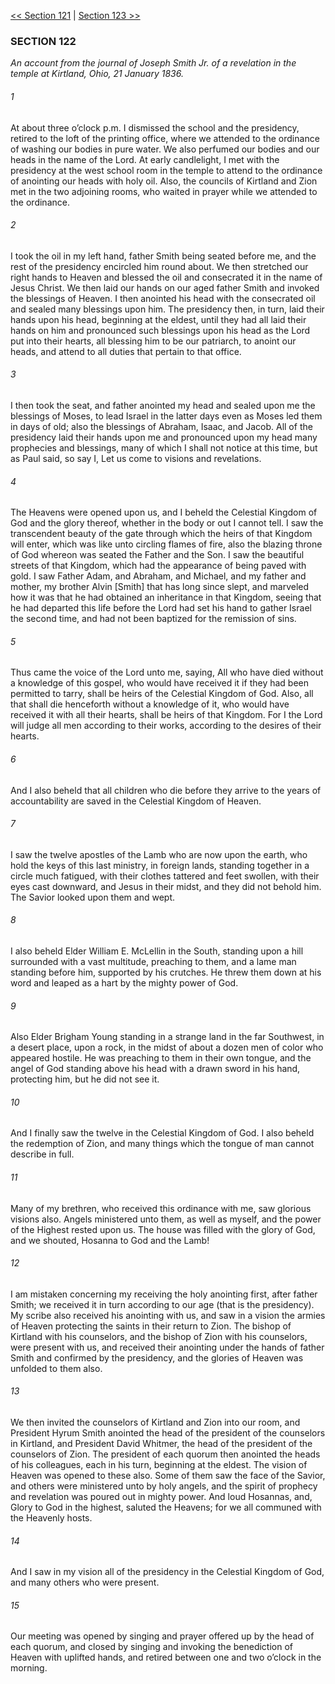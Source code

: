 [<< Section 121](Section%20121)  |  [Section 123 >>](Section%20123)

### SECTION 122

*An account from the journal of Joseph Smith Jr. of a revelation in the temple at Kirtland, Ohio, 21 January 1836.*

###### 1
At about three o’clock p.m. I dismissed the school and the presidency, retired to the loft of the printing office, where we attended to the ordinance of washing our bodies in pure water. We also perfumed our bodies and our heads in the name of the Lord. At early candlelight, I met with the presidency at the west school room in the temple to attend to the ordinance of anointing our heads with holy oil. Also, the councils of Kirtland and Zion met in the two adjoining rooms, who waited in prayer while we attended to the ordinance.

###### 2
I took the oil in my left hand, father Smith being seated before me, and the rest of the presidency encircled him round about. We then stretched our right hands to Heaven and blessed the oil and consecrated it in the name of Jesus Christ. We then laid our hands on our aged father Smith and invoked the blessings of Heaven. I then anointed his head with the consecrated oil and sealed many blessings upon him. The presidency then, in turn, laid their hands upon his head, beginning at the eldest, until they had all laid their hands on him and pronounced such blessings upon his head as the Lord put into their hearts, all blessing him to be our patriarch, to anoint our heads, and attend to all duties that pertain to that office.

###### 3
I then took the seat, and father anointed my head and sealed upon me the blessings of Moses, to lead Israel in the latter days even as Moses led them in days of old; also the blessings of Abraham, Isaac, and Jacob. All of the presidency laid their hands upon me and pronounced upon my head many prophecies and blessings, many of which I shall not notice at this time, but as Paul said, so say I, Let us come to visions and revelations.

###### 4
The Heavens were opened upon us, and I beheld the Celestial Kingdom of God and the glory thereof, whether in the body or out I cannot tell. I saw the transcendent beauty of the gate through which the heirs of that Kingdom will enter, which was like unto circling flames of fire, also the blazing throne of God whereon was seated the Father and the Son. I saw the beautiful streets of that Kingdom, which had the appearance of being paved with gold. I saw Father Adam, and Abraham, and Michael, and my father and mother, my brother Alvin [Smith] that has long since slept, and marveled how it was that he had obtained an inheritance in that Kingdom, seeing that he had departed this life before the Lord had set his hand to gather Israel the second time, and had not been baptized for the remission of sins.

###### 5
Thus came the voice of the Lord unto me, saying, All who have died without a knowledge of this gospel, who would have received it if they had been permitted to tarry, shall be heirs of the Celestial Kingdom of God. Also, all that shall die henceforth without a knowledge of it, who would have received it with all their hearts, shall be heirs of that Kingdom. For I the Lord will judge all men according to their works, according to the desires of their hearts.

###### 6
And I also beheld that all children who die before they arrive to the years of accountability are saved in the Celestial Kingdom of Heaven.

###### 7
I saw the twelve apostles of the Lamb who are now upon the earth, who hold the keys of this last ministry, in foreign lands, standing together in a circle much fatigued, with their clothes tattered and feet swollen, with their eyes cast downward, and Jesus in their midst, and they did not behold him. The Savior looked upon them and wept.

###### 8
I also beheld Elder William E. McLellin in the South, standing upon a hill surrounded with a vast multitude, preaching to them, and a lame man standing before him, supported by his crutches. He threw them down at his word and leaped as a hart by the mighty power of God.

###### 9
Also Elder Brigham Young standing in a strange land in the far Southwest, in a desert place, upon a rock, in the midst of about a dozen men of color who appeared hostile. He was preaching to them in their own tongue, and the angel of God standing above his head with a drawn sword in his hand, protecting him, but he did not see it.

###### 10
And I finally saw the twelve in the Celestial Kingdom of God. I also beheld the redemption of Zion, and many things which the tongue of man cannot describe in full.

###### 11
Many of my brethren, who received this ordinance with me, saw glorious visions also. Angels ministered unto them, as well as myself, and the power of the Highest rested upon us. The house was filled with the glory of God, and we shouted, Hosanna to God and the Lamb!

###### 12
I am mistaken concerning my receiving the holy anointing first, after father Smith; we received it in turn according to our age (that is the presidency). My scribe also received his anointing with us, and saw in a vision the armies of Heaven protecting the saints in their return to Zion. The bishop of Kirtland with his counselors, and the bishop of Zion with his counselors, were present with us, and received their anointing under the hands of father Smith and confirmed by the presidency, and the glories of Heaven was unfolded to them also.

###### 13
We then invited the counselors of Kirtland and Zion into our room, and President Hyrum Smith anointed the head of the president of the counselors in Kirtland, and President David Whitmer, the head of the president of the counselors of Zion. The president of each quorum then anointed the heads of his colleagues, each in his turn, beginning at the eldest. The vision of Heaven was opened to these also. Some of them saw the face of the Savior, and others were ministered unto by holy angels, and the spirit of prophecy and revelation was poured out in mighty power. And loud Hosannas, and, Glory to God in the highest, saluted the Heavens; for we all communed with the Heavenly hosts.

###### 14
And I saw in my vision all of the presidency in the Celestial Kingdom of God, and many others who were present.

###### 15
Our meeting was opened by singing and prayer offered up by the head of each quorum, and closed by singing and invoking the benediction of Heaven with uplifted hands, and retired between one and two o’clock in the morning.